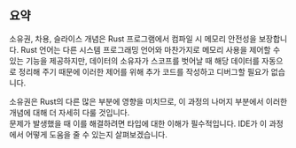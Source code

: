 ## 요약

소유권, 차용, 슬라이스 개념은 Rust 프로그램에서 컴파일 시 메모리 안전성을 보장합니다. Rust 언어는 다른 시스템 프로그래밍 언어와 마찬가지로 메모리 사용을 제어할 수 있는 기능을 제공하지만, 데이터의 소유자가 스코프를 벗어날 때 해당 데이터를 자동으로 정리해 주기 때문에 이러한 제어를 위해 추가 코드를 작성하고 디버그할 필요가 없습니다.

소유권은 Rust의 다른 많은 부분에 영향을 미치므로, 이 과정의 나머지 부분에서 이러한 개념에 대해 더 자세히 다룰 것입니다.  
문제가 발생했을 때 이를 해결하려면 타입에 대한 이해가 필수적입니다. IDE가 이 과정에서 어떻게 도움을 줄 수 있는지 살펴보겠습니다.